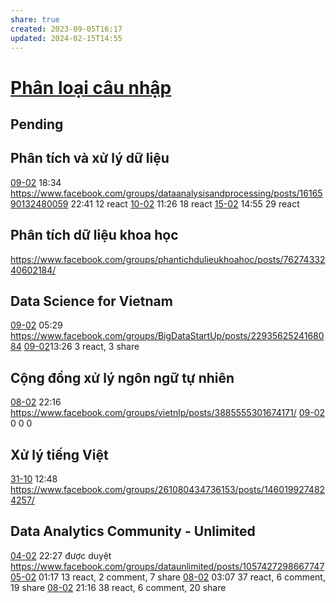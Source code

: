 ```yaml
---
share: true
created: 2023-09-05T16:17
updated: 2024-02-15T14:55
---
```


# [Phân loại câu nhập](../../../../Tr%E1%BA%A5n%20K%E1%BB%B3/4%20Th%C3%A0nh%20ph%E1%BA%A9m/Truy%E1%BB%81n%20th%C3%B4ng/Ph%C3%A2n%20lo%E1%BA%A1i%20c%C3%A2u%20nh%E1%BA%ADp.md)
## Pending
## Phân tích và xử lý dữ liệu
[09-02](09-02.md) 18:34 https://www.facebook.com/groups/dataanalysisandprocessing/posts/1616590132480059
22:41 12 react
[10-02](10-02.md) 11:26 18 react
[15-02](15-02.md) 14:55 29 react
## Phân tích dữ liệu khoa học
https://www.facebook.com/groups/phantichdulieukhoahoc/posts/7627433240602184/

## Data Science for Vietnam
[09-02](09-02.md) 05:29 https://www.facebook.com/groups/BigDataStartUp/posts/2293562524168084
[09-02](09-02.md)13:26 3 react, 3 share

## Cộng đồng xử lý ngôn ngữ tự nhiên
[08-02](08-02.md) 22:16 https://www.facebook.com/groups/vietnlp/posts/3885555301674171/
[09-02](09-02.md) 0 0 0 

## Xử lý tiếng Việt 
[31-10](31-10.md) 12:48 https://www.facebook.com/groups/261080434736153/posts/1460199274824257/

## Data Analytics Community - Unlimited
[04-02](04-02.md) 22:27 được duyệt https://www.facebook.com/groups/dataunlimited/posts/1057427298667747
[05-02](05-02.md) 01:17 13 react, 2 comment, 7 share
[08-02](08-02.md) 03:07 37 react, 6 comment, 19 share
[08-02](08-02.md) 21:16 38 react, 6 comment, 20 share